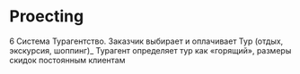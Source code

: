 # Proecting
6	Система Турагентство. Заказчик выбирает и оплачивает Тур (отдых, экскурсия, шоппинг)_ Турагент определяет тур как «горящий», размеры скидок постоянным клиентам
